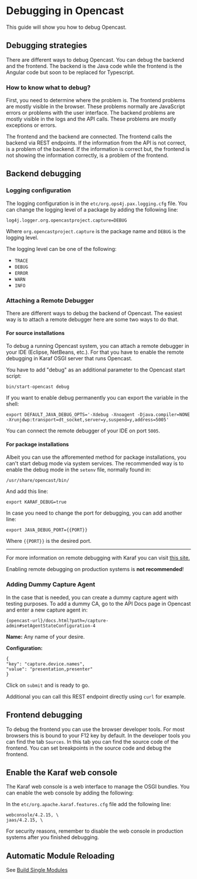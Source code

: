 # Debugging in Opencast

This guide will show you how to debug Opencast.


## Debugging strategies

There are different ways to debug Opencast. You can debug the backend and the frontend.
The backend is the Java code while the frontend is the Angular code but soon to be replaced for Typescript.

### How to know what to debug?

First, you need to determine where the problem is. The frontend problems are mostly visible in the browser.
These problems normally are JavaScript errors or problems with the user interface.
The backend problems are mostly visible in the logs and the API calls. These problems are mostly exceptions or errors.

The frontend and the backend are connected. The frontend calls the backend via REST endpoints.
If the information from the API is not correct, is a problem of the backend.
If the information is correct but, the frontend is not showing the information correctly, is a problem of the frontend.






## Backend debugging

### Logging configuration

The logging configuration is in the `etc/org.ops4j.pax.logging.cfg` file.
You can change the logging level of a package by adding the following line:

    log4j.logger.org.opencastproject.capture=DEBUG

Where `org.opencastproject.capture` is the package name and `DEBUG` is the logging level.

The logging level can be one of the following:

* `TRACE`
* `DEBUG`
* `ERROR`
* `WARN`
* `INFO`


### Attaching a Remote Debugger

There are different ways to debug the backend of Opencast.
The easiest way is to attach a remote debugger here are some two ways to do that.

#### For source installations

To debug a running Opencast system, you can attach a remote debugger in your IDE (Eclipse, NetBeans, etc.). For that
you have to enable the remote debugging in Karaf OSGI server that runs Opencast.

You have to add "debug" as an additional parameter to the Opencast start script:

    bin/start-opencast debug

If you want to enable debug permanently you can export the variable in the shell:

    export DEFAULT_JAVA_DEBUG_OPTS='-Xdebug -Xnoagent -Djava.compiler=NONE -Xrunjdwp:transport=dt_socket,server=y,suspend=y,address=5005'

You can connect the remote debugger of your IDE on port `5005`.

#### For package installations

Albeit you can use the afforemented method for package installations, you can't start debug mode via system services.
The recommended way is to enable the debug mode in the `setenv` file, normally found in:

    /usr/share/opencast/bin/

And add this line:

    export KARAF_DEBUG=true

In case you need to change the port for debugging, you can add another line:

    export JAVA_DEBUG_PORT={{PORT}}

Where `{{PORT}}` is the desired port.


***
For more information on remote debugging with Karaf you can visit [this
site.](https://karaf.apache.org/manual/latest/#_debugging)

Enabling remote debugging on production systems is **not recommended**!

### Adding Dummy Capture Agent


In the case that is needed, you can create a dummy capture agent with testing purposes.
To add a dummy CA, go to the API Docs page in Opencast and enter a new capture agent in:

    {opencast-url}/docs.html?path=/capture-admin#setAgentStateConfiguration-4


  **Name:** Any name of your desire.


  **Configuration:**

    {
    "key": "capture.device.names",
    "value": "presentation,presenter"
    }

Click on `submit` and is ready to go.

Additional you can call this REST endpoint directly using `curl` for example.


## Frontend debugging

To debug the frontend you can use the browser developer tools. For most browsers this is bound to your F12 key by default.
In the developer tools you can find the tab `Sources`. In this tab you can find the source code of the frontend. You can
set breakpoints in the source code and debug the frontend.



## Enable the Karaf web console

The Karaf web console is a web interface to manage the OSGI bundles. You can enable the web console by adding the following:

In the `etc/org.apache.karaf.features.cfg` file add the following line:

    webconsole/4.2.15, \
    jaas/4.2.15, \

For security reasons, remember to disable the web console in production systems after you finished debugging.

## Automatic Module Reloading

See [Build Single Modules](development-environment.md#build-single-modules)


